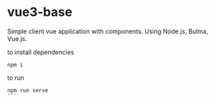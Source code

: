 # vue3-base
Simple client vue application with components. Using Node.js, Bulma, Vue.js.

to install dependencies
```
npm i
```
to run
````
npm run serve
```


